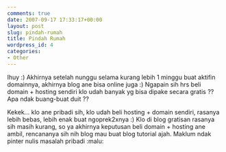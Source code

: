 ```yaml
---
comments: true
date: 2007-09-17 17:33:17+00:00
layout: post
slug: pindah-rumah
title: Pindah Rumah
wordpress_id: 4
categories:
- Other
---
```


Ihuy :) Akhirnya setelah nunggu selama kurang lebih 1 minggu buat aktifin domainnya, akhirnya blog ane bisa online juga :) Ngapain sih hrs beli domain + hosting sendiri klo udah banyak yg bisa dipake secara gratis ?? Apa ndak buang-buat duit ??

Kekek... klo ane pribadi sih, klo udah beli hosting + domain sendiri, rasanya lebih bebas, lebih enak buat ngoprek2xnya :) Klo di blog gratisan rasanya sih masih kurang, so ya akhirnya keputusan beli domain + hosting ane ambil, rencananya sih nih blog mau buat blog tutorial ajah. Maklum ndak pinter nulis masalah pribadi :malu:
